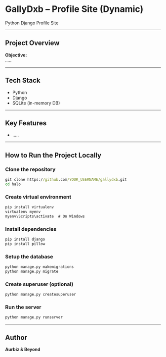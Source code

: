 # GallyDxb – Profile Site (Dynamic)

Python Django Profile Site


---

## Project Overview

**Objective:**  
.....


---

## Tech Stack

- Python  
- Django    
- SQLite (in-memory DB)  


---

## Key Features

-  .....


---

## How to Run the Project Locally

### Clone the repository

```cmd
git clone https://github.com/YOUR_USERNAME/gallydxb.git
cd halo
```

### Create virtual environment

```cmd
pip install virtualenv
virtualenv myenv
myenv\Scripts\activate  # On Windows
```

### Install dependencies

```cmd
pip install django
pip install pillow
```

### Setup the database

```cmd
python manage.py makemigrations
python manage.py migrate
```

### Create superuser (optional)

```cmd
python manage.py createsuperuser
```

### Run the server

```cmd
python manage.py runserver
```


---

## Author

**Aurbiz & Beyond**  



